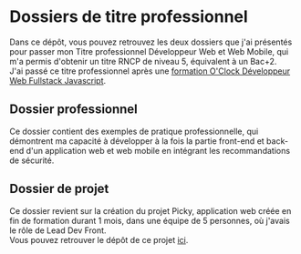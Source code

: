 # Dossiers de titre professionnel

Dans ce dépôt, vous pouvez retrouvez les deux dossiers que j'ai présentés pour passer mon Titre professionnel Développeur Web et Web Mobile, qui m'a permis d'obtenir un titre RNCP de niveau 5, équivalent à un Bac+2.\
J'ai passé ce titre professionnel après une [formation O'Clock Développeur Web Fullstack Javascript](https://oclock.io/formations/developpeur-web-fullstack-javascript).

## Dossier professionnel

Ce dossier contient des exemples de pratique professionnelle, qui démontrent ma capacité à développer à la fois la partie front-end et back-end d'un application web et web mobile en intégrant les recommandations de sécurité.

## Dossier de projet

Ce dossier revient sur la création du projet Picky, application web créée en fin de formation durant 1 mois, dans une équipe de 5 personnes, où j'avais le rôle de Lead Dev Front.\
Vous pouvez retrouver le dépôt de ce projet [ici](https://github.com/Nina-petit/picky).